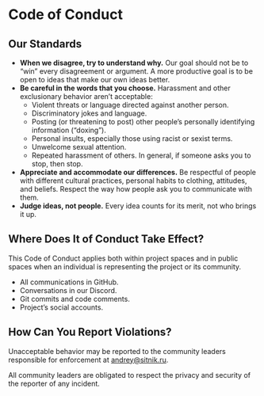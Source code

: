 # Code of Conduct

## Our Standards

- **When we disagree, try to understand why.** Our goal should not be to “win” every disagreement or argument. A more productive goal is to be open to ideas that make our own ideas better.
- **Be careful in the words that you choose.** Harassment and other exclusionary behavior aren’t acceptable:
  - Violent threats or language directed against another person.
  - Discriminatory jokes and language.
  - Posting (or threatening to post) other people’s personally identifying information (“doxing”).
  - Personal insults, especially those using racist or sexist terms.
  - Unwelcome sexual attention.
  - Repeated harassment of others. In general, if someone asks you to stop, then stop.
- **Appreciate and accommodate our differences.** Be respectful of people with different cultural practices, personal habits to clothing, attitudes, and beliefs. Respect the way how people ask you to communicate with them.
- **Judge ideas, not people.** Every idea counts for its merit, not who brings it up.

## Where Does It of Conduct Take Effect?

This Code of Conduct applies both within project spaces and in public spaces when an individual is representing the project or its community.

- All communications in GitHub.
- Conversations in our Discord.
- Git commits and code comments.
- Project’s social accounts.

## How Can You Report Violations?

Unacceptable behavior may be reported to the community leaders responsible for enforcement at [andrey@sitnik.ru](mailto:andrey@sitnik.ru).

<!-- TODO: When we have more people, add another person in case of conflict with Andrey -->

All community leaders are obligated to respect the privacy and security of the reporter of any incident.
